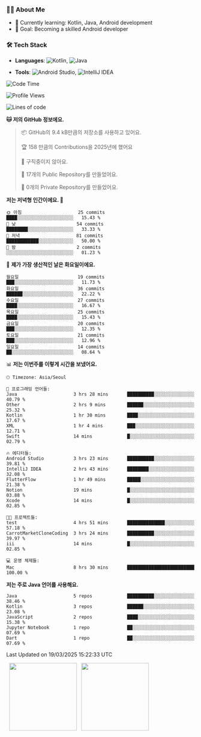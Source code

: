 ### 👨‍💻 About Me
- 🌱 Currently learning: Kotlin, Java, Android development
- 🎯 Goal: Becoming a skilled Android developer

### 🛠 Tech Stack
- **Languages**: ![Kotlin](https://img.shields.io/badge/Kotlin-0095D5?style=flat-square&logo=kotlin&logoColor=white), 
![Java](https://img.shields.io/badge/Java-007396?style=flat-square&logo=coffeescript&logoColor=white)

- **Tools**:
![Android Studio](https://img.shields.io/badge/Android%20Studio-3DDC84?style=flat-square&logo=android-studio&logoColor=white), 
![IntelliJ IDEA](https://img.shields.io/badge/IntelliJ%20IDEA-000000?style=flat-square&logo=intellij-idea&logoColor=white)

<!--START_SECTION:waka-->
![Code Time](http://img.shields.io/badge/Code%20Time-52%20hrs%209%20mins-blue)

![Profile Views](http://img.shields.io/badge/Profile%20Views-19-blue)

![Lines of code](https://img.shields.io/badge/%EC%A0%80%EB%8A%94%20%EC%97%AC%ED%83%9C%EA%B9%8C%EC%A7%80%20-63.3%20thousand%20%EC%A4%84%EC%9D%98%20%EC%BD%94%EB%93%9C%EB%A5%BC%20%EC%9E%91%EC%84%B1%ED%96%88%EC%96%B4%EC%9A%94.-blue)

**🐱 저의 GitHub 정보에요.** 

> 📦 GitHub의 9.4 kB만큼의 저장소를 사용하고 있어요. 
 > 
> 🏆 158 만큼의 Contributions을 2025년에 했어요
 > 
> 🚫 구직중이지 않아요.
 > 
> 📜 17개의 Public Repository를 만들었어요. 
 > 
> 🔑 0개의 Private Repository를 만들었어요. 
 > 
**저는 저녁형 인간이에요. 🦉** 

```text
🌞 아침                     25 commits          ████░░░░░░░░░░░░░░░░░░░░░   15.43 % 
🌆 낮　                     54 commits          ████████░░░░░░░░░░░░░░░░░   33.33 % 
🌃 저녁                     81 commits          ████████████░░░░░░░░░░░░░   50.00 % 
🌙 밤　                     2 commits           ░░░░░░░░░░░░░░░░░░░░░░░░░   01.23 % 
```
📅 **제가 가장 생산적인 날은 화요일이에요.** 

```text
월요일                      19 commits          ███░░░░░░░░░░░░░░░░░░░░░░   11.73 % 
화요일                      36 commits          ██████░░░░░░░░░░░░░░░░░░░   22.22 % 
수요일                      27 commits          ████░░░░░░░░░░░░░░░░░░░░░   16.67 % 
목요일                      25 commits          ████░░░░░░░░░░░░░░░░░░░░░   15.43 % 
금요일                      20 commits          ███░░░░░░░░░░░░░░░░░░░░░░   12.35 % 
토요일                      21 commits          ███░░░░░░░░░░░░░░░░░░░░░░   12.96 % 
일요일                      14 commits          ██░░░░░░░░░░░░░░░░░░░░░░░   08.64 % 
```


📊 **저는 이번주를 이렇게 시간을 보냈어요.** 

```text
🕑︎ Timezone: Asia/Seoul

💬 프로그래밍 언어들: 
Java                     3 hrs 28 mins       ██████████░░░░░░░░░░░░░░░   40.79 % 
Other                    2 hrs 9 mins        ██████░░░░░░░░░░░░░░░░░░░   25.32 % 
Kotlin                   1 hr 30 mins        ████░░░░░░░░░░░░░░░░░░░░░   17.67 % 
XML                      1 hr 4 mins         ███░░░░░░░░░░░░░░░░░░░░░░   12.71 % 
Swift                    14 mins             █░░░░░░░░░░░░░░░░░░░░░░░░   02.79 % 

🔥 에디터들: 
Android Studio           3 hrs 23 mins       ██████████░░░░░░░░░░░░░░░   39.81 % 
IntelliJ IDEA            2 hrs 43 mins       ████████░░░░░░░░░░░░░░░░░   32.08 % 
FlutterFlow              1 hr 49 mins        █████░░░░░░░░░░░░░░░░░░░░   21.38 % 
Notion                   19 mins             █░░░░░░░░░░░░░░░░░░░░░░░░   03.88 % 
Xcode                    14 mins             █░░░░░░░░░░░░░░░░░░░░░░░░   02.85 % 

🐱‍💻 프로젝트들: 
test                     4 hrs 51 mins       ██████████████░░░░░░░░░░░   57.18 % 
CarrotMarketCloneCoding  3 hrs 24 mins       ██████████░░░░░░░░░░░░░░░   39.97 % 
iii                      14 mins             █░░░░░░░░░░░░░░░░░░░░░░░░   02.85 % 

💻 운영 체제들: 
Mac                      8 hrs 30 mins       █████████████████████████   100.00 % 
```

**저는 주로 Java 언어를 사용해요.** 

```text
Java                     5 repos             ██████████░░░░░░░░░░░░░░░   38.46 % 
Kotlin                   3 repos             ██████░░░░░░░░░░░░░░░░░░░   23.08 % 
JavaScript               2 repos             ████░░░░░░░░░░░░░░░░░░░░░   15.38 % 
Jupyter Notebook         1 repo              ██░░░░░░░░░░░░░░░░░░░░░░░   07.69 % 
Dart                     1 repo              ██░░░░░░░░░░░░░░░░░░░░░░░   07.69 % 
```




 Last Updated on 19/03/2025 15:22:33 UTC
<!--END_SECTION:waka-->

<p>
  <img height="180em" src="https://github-readme-stats.vercel.app/api?username=JongHyun070105&show_icons=true&include_all_commits=true&bg_color=0d1117&title_color=ffffff&text_color=c9d1d9&icon_color=79ff97">
  <img height="180em" src="https://github-readme-stats.vercel.app/api/top-langs/?username=JongHyun070105&layout=compact&langs_count=4&bg_color=0d1117&title_color=ffffff&text_color=c9d1d9&hide=php,jupyter%20notebook&hide_repo=EcoStep,mimir,git-session">
</p>
